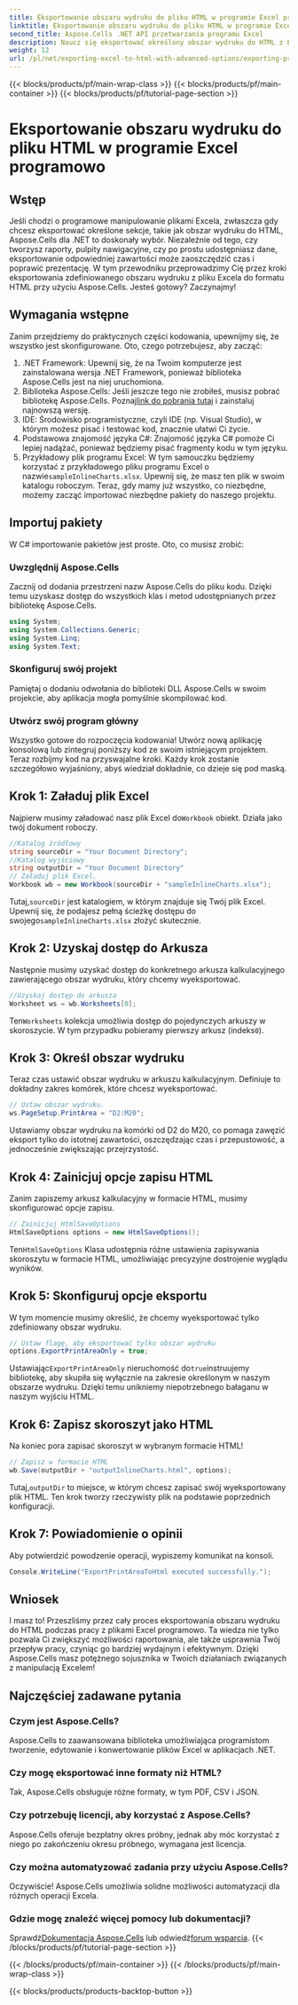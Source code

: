 ```yaml
---
title: Eksportowanie obszaru wydruku do pliku HTML w programie Excel programowo
linktitle: Eksportowanie obszaru wydruku do pliku HTML w programie Excel programowo
second_title: Aspose.Cells .NET API przetwarzania programu Excel
description: Naucz się eksportować określony obszar wydruku do HTML z Excela za pomocą Aspose.Cells dla .NET w tym szczegółowym przewodniku. Zoptymalizuj prezentację danych.
weight: 12
url: /pl/net/exporting-excel-to-html-with-advanced-options/exporting-print-area/
---
```


{{< blocks/products/pf/main-wrap-class >}}
{{< blocks/products/pf/main-container >}}
{{< blocks/products/pf/tutorial-page-section >}}

# Eksportowanie obszaru wydruku do pliku HTML w programie Excel programowo

## Wstęp
Jeśli chodzi o programowe manipulowanie plikami Excela, zwłaszcza gdy chcesz eksportować określone sekcje, takie jak obszar wydruku do HTML, Aspose.Cells dla .NET to doskonały wybór. Niezależnie od tego, czy tworzysz raporty, pulpity nawigacyjne, czy po prostu udostępniasz dane, eksportowanie odpowiedniej zawartości może zaoszczędzić czas i poprawić prezentację. W tym przewodniku przeprowadzimy Cię przez kroki eksportowania zdefiniowanego obszaru wydruku z pliku Excela do formatu HTML przy użyciu Aspose.Cells. Jesteś gotowy? Zaczynajmy!
## Wymagania wstępne
Zanim przejdziemy do praktycznych części kodowania, upewnijmy się, że wszystko jest skonfigurowane. Oto, czego potrzebujesz, aby zacząć:
1. .NET Framework: Upewnij się, że na Twoim komputerze jest zainstalowana wersja .NET Framework, ponieważ biblioteka Aspose.Cells jest na niej uruchomiona.
2.  Biblioteka Aspose.Cells: Jeśli jeszcze tego nie zrobiłeś, musisz pobrać bibliotekę Aspose.Cells. Poznaj[link do pobrania tutaj](https://releases.aspose.com/cells/net/) i zainstaluj najnowszą wersję.
3. IDE: Środowisko programistyczne, czyli IDE (np. Visual Studio), w którym możesz pisać i testować kod, znacznie ułatwi Ci życie.
4. Podstawowa znajomość języka C#: Znajomość języka C# pomoże Ci lepiej nadążać, ponieważ będziemy pisać fragmenty kodu w tym języku.
5.  Przykładowy plik programu Excel: W tym samouczku będziemy korzystać z przykładowego pliku programu Excel o nazwie`sampleInlineCharts.xlsx`. Upewnij się, że masz ten plik w swoim katalogu roboczym.
Teraz, gdy mamy już wszystko, co niezbędne, możemy zacząć importować niezbędne pakiety do naszego projektu.
## Importuj pakiety
W C# importowanie pakietów jest proste. Oto, co musisz zrobić:
### Uwzględnij Aspose.Cells
Zacznij od dodania przestrzeni nazw Aspose.Cells do pliku kodu. Dzięki temu uzyskasz dostęp do wszystkich klas i metod udostępnianych przez bibliotekę Aspose.Cells.
```csharp
using System;
using System.Collections.Generic;
using System.Linq;
using System.Text;
```
### Skonfiguruj swój projekt
Pamiętaj o dodaniu odwołania do biblioteki DLL Aspose.Cells w swoim projekcie, aby aplikacja mogła pomyślnie skompilować kod.
### Utwórz swój program główny
Wszystko gotowe do rozpoczęcia kodowania! Utwórz nową aplikację konsolową lub zintegruj poniższy kod ze swoim istniejącym projektem.
Teraz rozbijmy kod na przyswajalne kroki. Każdy krok zostanie szczegółowo wyjaśniony, abyś wiedział dokładnie, co dzieje się pod maską.
## Krok 1: Załaduj plik Excel
 Najpierw musimy załadować nasz plik Excel do`Workbook` obiekt. Działa jako twój dokument roboczy.
```csharp
//Katalog źródłowy
string sourceDir = "Your Document Directory";
//Katalog wyjściowy
string outputDir = "Your Document Directory"
// Załaduj plik Excel.
Workbook wb = new Workbook(sourceDir + "sampleInlineCharts.xlsx");
```
 Tutaj,`sourceDir` jest katalogiem, w którym znajduje się Twój plik Excel. Upewnij się, że podajesz pełną ścieżkę dostępu do swojego`sampleInlineCharts.xlsx` złożyć skutecznie.
## Krok 2: Uzyskaj dostęp do Arkusza
Następnie musimy uzyskać dostęp do konkretnego arkusza kalkulacyjnego zawierającego obszar wydruku, który chcemy wyeksportować.
```csharp
//Uzyskaj dostęp do arkusza
Worksheet ws = wb.Worksheets[0];
```
 Ten`Worksheets` kolekcja umożliwia dostęp do pojedynczych arkuszy w skoroszycie. W tym przypadku pobieramy pierwszy arkusz (indeks`0`). 
## Krok 3: Określ obszar wydruku
Teraz czas ustawić obszar wydruku w arkuszu kalkulacyjnym. Definiuje to dokładny zakres komórek, które chcesz wyeksportować.
```csharp
// Ustaw obszar wydruku.
ws.PageSetup.PrintArea = "D2:M20";
```
Ustawiamy obszar wydruku na komórki od D2 do M20, co pomaga zawęzić eksport tylko do istotnej zawartości, oszczędzając czas i przepustowość, a jednocześnie zwiększając przejrzystość.
## Krok 4: Zainicjuj opcje zapisu HTML
Zanim zapiszemy arkusz kalkulacyjny w formacie HTML, musimy skonfigurować opcje zapisu.
```csharp
// Zainicjuj HtmlSaveOptions
HtmlSaveOptions options = new HtmlSaveOptions();
```
 Ten`HtmlSaveOptions` Klasa udostępnia różne ustawienia zapisywania skoroszytu w formacie HTML, umożliwiając precyzyjne dostrojenie wyglądu wyników.
## Krok 5: Skonfiguruj opcje eksportu
W tym momencie musimy określić, że chcemy wyeksportować tylko zdefiniowany obszar wydruku.
```csharp
// Ustaw flagę, aby eksportować tylko obszar wydruku
options.ExportPrintAreaOnly = true;
```
 Ustawiając`ExportPrintAreaOnly` nieruchomość do`true`instruujemy bibliotekę, aby skupiła się wyłącznie na zakresie określonym w naszym obszarze wydruku. Dzięki temu unikniemy niepotrzebnego bałaganu w naszym wyjściu HTML.
## Krok 6: Zapisz skoroszyt jako HTML
Na koniec pora zapisać skoroszyt w wybranym formacie HTML!
```csharp
// Zapisz w formacie HTML
wb.Save(outputDir + "outputInlineCharts.html", options);
```
 Tutaj,`outputDir` to miejsce, w którym chcesz zapisać swój wyeksportowany plik HTML. Ten krok tworzy rzeczywisty plik na podstawie poprzednich konfiguracji.
## Krok 7: Powiadomienie o opinii
Aby potwierdzić powodzenie operacji, wypiszemy komunikat na konsoli.
```csharp
Console.WriteLine("ExportPrintAreaToHtml executed successfully.");
```
## Wniosek
I masz to! Przeszliśmy przez cały proces eksportowania obszaru wydruku do HTML podczas pracy z plikami Excel programowo. Ta wiedza nie tylko pozwala Ci zwiększyć możliwości raportowania, ale także usprawnia Twój przepływ pracy, czyniąc go bardziej wydajnym i efektywnym. Dzięki Aspose.Cells masz potężnego sojusznika w Twoich działaniach związanych z manipulacją Excelem!
## Najczęściej zadawane pytania
### Czym jest Aspose.Cells?
Aspose.Cells to zaawansowana biblioteka umożliwiająca programistom tworzenie, edytowanie i konwertowanie plików Excel w aplikacjach .NET.
### Czy mogę eksportować inne formaty niż HTML?
Tak, Aspose.Cells obsługuje różne formaty, w tym PDF, CSV i JSON.
### Czy potrzebuję licencji, aby korzystać z Aspose.Cells?
Aspose.Cells oferuje bezpłatny okres próbny, jednak aby móc korzystać z niego po zakończeniu okresu próbnego, wymagana jest licencja.
### Czy można automatyzować zadania przy użyciu Aspose.Cells?
Oczywiście! Aspose.Cells umożliwia solidne możliwości automatyzacji dla różnych operacji Excela.
### Gdzie mogę znaleźć więcej pomocy lub dokumentacji?
 Sprawdź[Dokumentacja Aspose.Cells](https://reference.aspose.com/cells/net/) lub odwiedź[forum wsparcia](https://forum.aspose.com/c/cells/9).
{{< /blocks/products/pf/tutorial-page-section >}}

{{< /blocks/products/pf/main-container >}}
{{< /blocks/products/pf/main-wrap-class >}}

{{< blocks/products/products-backtop-button >}}
